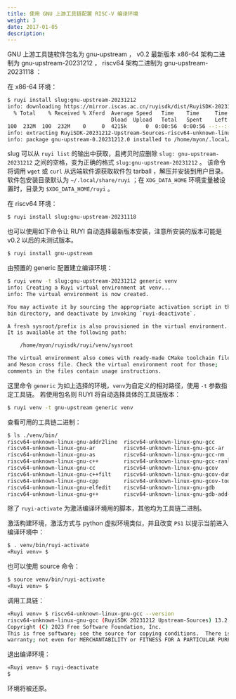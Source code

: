 ```yaml
---
title: 使用 GNU 上游工具链配置 RISC-V 编译环境
weight: 3
date: 2017-01-05
description: 
---
```


GNU 上游工具链软件包名为 gnu-upstream ， v0.2 最新版本 x86-64 架构二进制为 gnu-upstream-20231212 ， riscv64 架构二进制为 gnu-upstream-20231118 ：

在 x86-64 环境：

```bash
$ ruyi install slug:gnu-upstream-20231212
info: downloading https://mirror.iscas.ac.cn/ruyisdk/dist/RuyiSDK-20231212-Upstream-Sources-riscv64-unknown-linux-gnu.tar.xz to /home/myon/.cache/ruyi/distfiles/RuyiSDK-20231212-Upstream-Sources-riscv64-unknown-linux-gnu.tar.xz
  % Total    % Received % Xferd  Average Speed   Time    Time     Time  Current
                                 Dload  Upload   Total   Spent    Left  Speed
100  232M  100  232M    0     0  4215k      0  0:00:56  0:00:56 --:--:-- 5113k
info: extracting RuyiSDK-20231212-Upstream-Sources-riscv64-unknown-linux-gnu.tar.xz for package gnu-upstream-0.20231212.0
info: package gnu-upstream-0.20231212.0 installed to /home/myon/.local/share/ruyi/binaries/x86_64/gnu-upstream-0.20231212.0
```

slug 可以从 ``ruyi list`` 的输出中获取，且拷贝时应删除 ``slug: gnu-upstream-20231212`` 之间的空格，变为正确的格式 ``slug:gnu-upstream-20231212`` 。
该命令将调用 ``wget`` 或 ``curl`` 从远端软件源获取软件包 tarball ，解压并安装到用户目录。
软件包安装目录默认为 ``~/.local/share/ruyi`` ；在 ``XDG_DATA_HOME`` 环境变量被设置时，目录为 ``$XDG_DATA_HOME/ruyi`` 。

在 riscv64 环境：

```bash
$ ruyi install slug:gnu-upstream-20231118
```

也可以使用如下命令让 RUYI 自动选择最新版本安装，注意所安装的版本可能是 v0.2 以后的未测试版本。

```bash
$ ruyi install gnu-upstream
```

由预置的 generic 配置建立编译环境：

```bash
$ ruyi venv -t slug:gnu-upstream-20231212 generic venv
info: Creating a Ruyi virtual environment at venv...
info: The virtual environment is now created.

You may activate it by sourcing the appropriate activation script in the
bin directory, and deactivate by invoking `ruyi-deactivate`.

A fresh sysroot/prefix is also provisioned in the virtual environment.
It is available at the following path:

    /home/myon/ruyisdk/ruyi/venv/sysroot

The virtual environment also comes with ready-made CMake toolchain file
and Meson cross file. Check the virtual environment root for those;
comments in the files contain usage instructions.

```

这里命令 ``generic`` 为如上选择的环境，`venv`为自定义的相对路径，使用 ``-t`` 参数指定工具链。
若使用包名则 RUYI 将自动选择具体的工具链版本：

```bash
$ ruyi venv -t gnu-upstream generic venv
```

查看可用的工具链二进制：

```bash
$ ls ./venv/bin/
riscv64-unknown-linux-gnu-addr2line  riscv64-unknown-linux-gnu-gcc            riscv64-unknown-linux-gnu-gfortran  riscv64-unknown-linux-gnu-ranlib
riscv64-unknown-linux-gnu-ar         riscv64-unknown-linux-gnu-gcc-ar         riscv64-unknown-linux-gnu-gprof     riscv64-unknown-linux-gnu-readelf
riscv64-unknown-linux-gnu-as         riscv64-unknown-linux-gnu-gcc-nm         riscv64-unknown-linux-gnu-ld        riscv64-unknown-linux-gnu-size
riscv64-unknown-linux-gnu-c++        riscv64-unknown-linux-gnu-gcc-ranlib     riscv64-unknown-linux-gnu-ld.bfd    riscv64-unknown-linux-gnu-strings
riscv64-unknown-linux-gnu-cc         riscv64-unknown-linux-gnu-gcov           riscv64-unknown-linux-gnu-ldd       riscv64-unknown-linux-gnu-strip
riscv64-unknown-linux-gnu-c++filt    riscv64-unknown-linux-gnu-gcov-dump      riscv64-unknown-linux-gnu-lto-dump  ruyi-activate
riscv64-unknown-linux-gnu-cpp        riscv64-unknown-linux-gnu-gcov-tool      riscv64-unknown-linux-gnu-nm
riscv64-unknown-linux-gnu-elfedit    riscv64-unknown-linux-gnu-gdb            riscv64-unknown-linux-gnu-objcopy
riscv64-unknown-linux-gnu-g++        riscv64-unknown-linux-gnu-gdb-add-index  riscv64-unknown-linux-gnu-objdump
```

除了 ``ruyi-activate`` 为激活编译环境用的脚本，其他均为工具链二进制。

激活构建环境，激活方式与 python 虚拟环境类似，并且改变 ``PS1`` 以提示当前进入编译环境中：

```bash
$ . venv/bin/ruyi-activate
«Ruyi venv» $
```

也可以使用 source 命令：

```bash
$ source venv/bin/ruyi-activate
«Ruyi venv» $
```

调用工具链：

```bash
«Ruyi venv» $ riscv64-unknown-linux-gnu-gcc --version
riscv64-unknown-linux-gnu-gcc (RuyiSDK 20231212 Upstream-Sources) 13.2.0
Copyright (C) 2023 Free Software Foundation, Inc.
This is free software; see the source for copying conditions.  There is NO
warranty; not even for MERCHANTABILITY or FITNESS FOR A PARTICULAR PURPOSE.

```

退出编译环境：

```bash
«Ruyi venv» $ ruyi-deactivate
$
```

环境将被还原。

